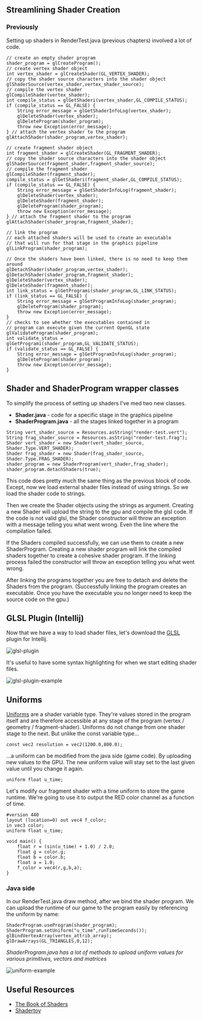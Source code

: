 
## Streamlining Shader Creation

### Previously
Setting up shaders in RenderTest.java (previous chapters) involved a lot of code.

```
// create an empty shader program
shader_program = glCreateProgram();
// create vertex shader object
int vertex_shader = glCreateShader(GL_VERTEX_SHADER);
// copy the shader source characters into the shader object
glShaderSource(vertex_shader,vertex_shader_source);
// compile the vertex shader
glCompileShader(vertex_shader);
int compile_status = glGetShaderi(vertex_shader,GL_COMPILE_STATUS);
if (compile_status == GL_FALSE) {
    String error_message = glGetShaderInfoLog(vertex_shader);
    glDeleteShader(vertex_shader);
    glDeleteProgram(shader_program);
    throw new Exception(error_message);
} // attach the vertex shader to the program
glAttachShader(shader_program,vertex_shader);

// create fragment shader object
int fragment_shader = glCreateShader(GL_FRAGMENT_SHADER);
// copy the shader source characters into the shader object
glShaderSource(fragment_shader,fragment_shader_source);
// compile the fragment shader
glCompileShader(fragment_shader);
compile_status = glGetShaderi(fragment_shader,GL_COMPILE_STATUS);
if (compile_status == GL_FALSE) {
    String error_message = glGetShaderInfoLog(fragment_shader);
    glDeleteShader(vertex_shader);
    glDeleteShader(fragment_shader);
    glDeleteProgram(shader_program);
    throw new Exception(error_message);
} // attach the fragment shader to the program
glAttachShader(shader_program,fragment_shader);

// link the program
// each attached shaders will be used to create an executable
// that will run for that stage in the graphics pipeline
glLinkProgram(shader_program);

// Once the shaders have been linked, there is no need to keep them around
glDetachShader(shader_program,vertex_shader);
glDetachShader(shader_program,fragment_shader);
glDeleteShader(vertex_shader);
glDeleteShader(fragment_shader);
int link_status = glGetProgrami(shader_program,GL_LINK_STATUS);
if (link_status == GL_FALSE) {
    String error_message = glGetProgramInfoLog(shader_program);
    glDeleteProgram(shader_program);
    throw new Exception(error_message);
}
// checks to see whether the executables contained in
// program can execute given the current OpenGL state
glValidateProgram(shader_program);
int validate_status = glGetProgrami(shader_program,GL_VALIDATE_STATUS);
if (validate_status == GL_FALSE) {
    String error_message = glGetProgramInfoLog(shader_program);
    glDeleteProgram(shader_program);
    throw new Exception(error_message);
}
```
## Shader and ShaderProgram wrapper classes

To simplify the process of setting up shaders I've med two new classes.
* **Shader.java** - code for a specific stage in the graphics pipeline
* **ShaderProgram.java** - all the stages linked together in a program


```
String vert_shader_source = Resources.asString("render-test.vert");
String frag_shader_source = Resources.asString("render-test.frag");
Shader vert_shader = new Shader(vert_shader_source, Shader.Type.VERT_SHADER);
Shader frag_shader = new Shader(frag_shader_source, Shader.Type.FRAG_SHADER);
shader_program = new ShaderProgram(vert_shader,frag_shader);
shader_program.detachShaders(true);
```
This code does pretty much the same thing as the previous block of code.
Except, now we load external shader files instead of using strings.
So we load the shader code to strings. 

Then we create the Shader objects using
the strings as argument. Creating a new Shader will upload the
string to the gpu and compile the glsl code. If the code is
not valid glsl, the Shader constructor will throw an exception with a
message telling you what went wrong. Even the line where the compilation failed.

If the Shaders compiled successfully, we can use them to create a new ShaderProgram.
Creating a new shader program will link the compiled shaders together to create
a cohesive shader program. If the linking process failed the constructor will throw
an exception telling you what went wrong.

After linking the programs together you are free to detach and delete the Shaders
from the program. (Successfully linking the program creates an executable. Once
you have the executable you no longer need to keep the source code on the gpu.)


## GLSL Plugin (Intellij)

Now that we have a way to load shader files, 
let's download the [GLSL](https://www.khronos.org/opengl/wiki/Core_Language_(GLSL)) plugin for Intellij.


![glsl-plugin](img/05/glsl-plugin.png)

It's useful to have some syntax highlighting for when we start editing shader files.

![glsl-plugin-example](img/05/glsl-plugin-example-code.png)

## Uniforms

[Uniforms](https://www.khronos.org/opengl/wiki/Uniform_(GLSL)) are a shader variable type. 
They're values stored in the program itself and are therefore accessible
at any stage of the program (vertex / geometry / fragment-shader). 
Uniforms do not change from one shader stage to the next.
But unlike the const variable type...

```
const vec2 resolution = vec2(1200.0,800.0);
```
...a uniform can be modified from the java side (game code). By uploading new values to the GPU.
The new uniform value will stay set to the last given value until you change it again.

```
uniform float u_time;
```
Let's modify our fragment shader with a time uniform to store the game runtime.
We're going to use it to output the RED color channel as a function of time. 

```
#version 440
layout (location=0) out vec4 f_color;
in vec3 color;
uniform float u_time;

void main() {
    float r = (sin(u_time) + 1.0) / 2.0;
    float g = color.g;
    float b = color.b;
    float a = 1.0;
    f_color = vec4(r,g,b,a);
}
```

### Java side

In our RenderTest.java draw method, after we bind the shader program.
We can upload the runtime of our game to the program easily by referencing the uniform by name:

```
ShaderProgram.useProgram(shader_program);
ShaderProgram.setUniform("u_time",runTimeSeconds());
glBindVertexArray(vertex_attrib_array);
glDrawArrays(GL_TRIANGLES,0,12);
```
*ShaderProgram.java has a lot of methods to upload uniform values for various primitives,
vectors and matrices*


![uniform-example](img/05/unifom-example.gif)

## Useful Resources

* [The Book of Shaders](https://thebookofshaders.com/)
* [Shadertoy](https://www.shadertoy.com/)

